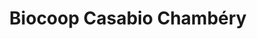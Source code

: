 ---
title: "Biocoop Casabio Chambéry"
url: /chambery/biocoop-casabio-chambery/
shop: supermarché
---